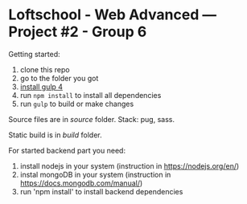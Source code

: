 # Loftschool - Web Advanced — Project #2 - Group 6

Getting started:

1. clone this repo
2. go to the folder you got
3. [install gulp 4](https://demisx.github.io/gulp4/2015/01/15/install-gulp4.html)
4. run `npm install` to install all dependencies
6. run `gulp` to build or make changes

Source files are in _source_ folder. Stack: pug, sass.

Static build is in _build_ folder.

For started backend part you need:

1. install nodejs in your system (instruction in https://nodejs.org/en/)
2. instal mongoDB in your system (instruction in https://docs.mongodb.com/manual/)
3. run 'npm install' to install backend dependencies
